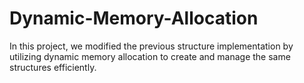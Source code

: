 # Dynamic-Memory-Allocation
In this project, we modified the previous structure implementation by utilizing dynamic memory allocation to create and manage the same structures efficiently.
